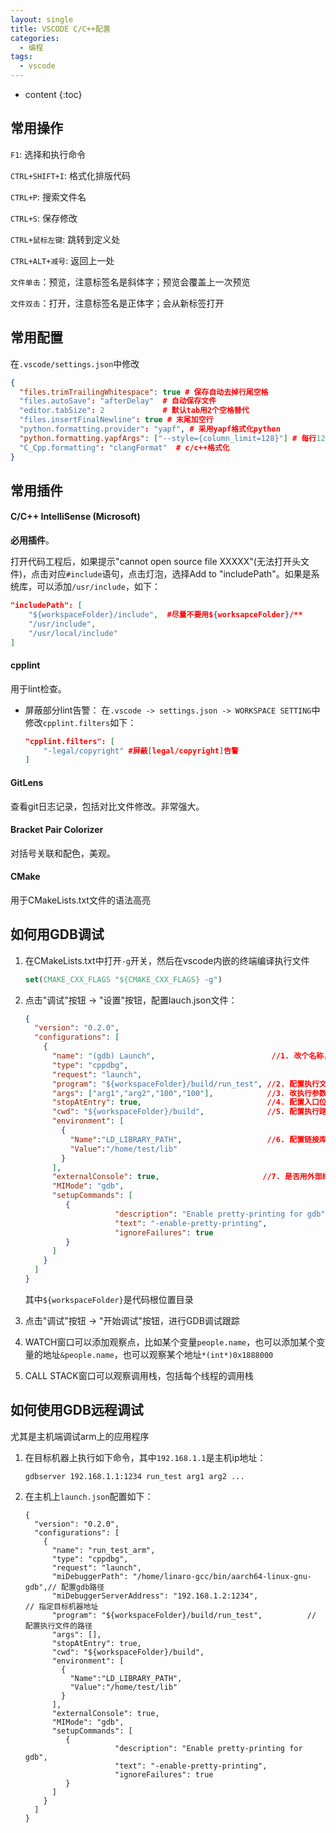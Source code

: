 ```yaml
---
layout: single
title: VSCODE C/C++配置
categories:
  - 编程
tags:
  - vscode
---
```


* content
{:toc}

## 常用操作

`F1`: 选择和执行命令

`CTRL+SHIFT+I`: 格式化排版代码

`CTRL+P`: 搜索文件名

`CTRL+S`: 保存修改

`CTRL+鼠标左键`: 跳转到定义处

`CTRL+ALT+减号`: 返回上一处

`文件单击`：预览，注意标签名是斜体字；预览会覆盖上一次预览

`文件双击`：打开，注意标签名是正体字；会从新标签打开

<!--more-->

## 常用配置

在`.vscode/settings.json`中修改

``` json
{
  "files.trimTrailingWhitespace": true # 保存自动去掉行尾空格
  "files.autoSave": "afterDelay"  # 自动保存文件
  "editor.tabSize": 2             # 默认tab用2个空格替代
  "files.insertFinalNewline": true # 末尾加空行
  "python.formatting.provider": "yapf", # 采用yapf格式化python
  "python.formatting.yapfArgs": ["--style={column_limit=128}"] # 每行128限制
  "C_Cpp.formatting": "clangFormat"  # c/c++格式化
}
```



## 常用插件

#### C/C++ IntelliSense (Microsoft)

**必用插件**。

打开代码工程后，如果提示"cannot open source file XXXXX"(无法打开头文件)，点击对应`#include`语句，点击灯泡，选择Add to "includePath"。如果是系统库，可以添加`/usr/include`，如下：

```json
"includePath": [
    "${workspaceFolder}/include",  #尽量不要用${worksapceFolder}/**
    "/usr/include",
    "/usr/local/include"
]
```



#### cpplint

用于lint检查。

* 屏蔽部分lint告警：
  在`.vscode -> settings.json -> WORKSPACE SETTING`中修改`cpplint.filters`如下：

  ```json
  "cpplint.filters": [
      "-legal/copyright" #屏蔽[legal/copyright]告警
  ]
  ```

#### GitLens

查看git日志记录，包括对比文件修改。非常强大。

#### Bracket Pair Colorizer

对括号关联和配色，美观。

#### CMake

用于CMakeLists.txt文件的语法高亮

## 如何用GDB调试

1. 在CMakeLists.txt中打开`-g`开关，然后在vscode内嵌的终端编译执行文件

   ```cmake
   set(CMAKE_CXX_FLAGS "${CMAKE_CXX_FLAGS} -g")
   ```

2. 点击"调试"按钮 -> "设置"按钮，配置lauch.json文件：

   ```json
   {
     "version": "0.2.0",
     "configurations": [
       {
         "name": "(gdb) Launch",                          //1. 改个名称，（非必须）
         "type": "cppdbg",
         "request": "launch",
         "program": "${workspaceFolder}/build/run_test", //2. 配置执行文件的路径
         "args": ["arg1","arg2","100","100"],            //3. 改执行参数，可用\导特殊字符
         "stopAtEntry": true,                            //4. 配置入口位置暂停，（非必须）
         "cwd": "${workspaceFolder}/build",              //5. 配置执行路径 （非常重要）
         "environment": [
           {
             "Name":"LD_LIBRARY_PATH",                   //6. 配置链接库路径 (非必须，看需要)
             "Value":"/home/test/lib"
           }
         ],
         "externalConsole": true,                       //7. 是否用外部终端
         "MIMode": "gdb",
         "setupCommands": [
            {
                       "description": "Enable pretty-printing for gdb",
                       "text": "-enable-pretty-printing",
                       "ignoreFailures": true
            }
         ]
       }
     ]
   }
   ```

   其中`${workspaceFolder}`是代码根位置目录

3. 点击"调试"按钮 -> "开始调试"按钮，进行GDB调试跟踪

4. WATCH窗口可以添加观察点，比如某个变量`people.name`，也可以添加某个变量的地址`&people.name`，也可以观察某个地址`*(int*)0x1888000`

5. CALL STACK窗口可以观察调用栈，包括每个线程的调用栈

## 如何使用GDB远程调试

尤其是主机端调试arm上的应用程序

1. 在目标机器上执行如下命令，其中`192.168.1.1`是主机ip地址：

   ```shell
   gdbserver 192.168.1.1:1234 run_test arg1 arg2 ...
   ```

2. 在主机上`launch.json`配置如下：

   ```shell
   {
     "version": "0.2.0",
     "configurations": [
       {
         "name": "run_test_arm",
         "type": "cppdbg",
         "request": "launch",
         "miDebuggerPath": "/home/linaro-gcc/bin/aarch64-linux-gnu-gdb",// 配置gdb路径
         "miDebuggerServerAddress": "192.168.1.2:1234",                 // 指定目标机器地址
         "program": "${workspaceFolder}/build/run_test",          // 配置执行文件的路径
         "args": [],
         "stopAtEntry": true,
         "cwd": "${workspaceFolder}/build",
         "environment": [
           {
             "Name":"LD_LIBRARY_PATH",
             "Value":"/home/test/lib"
           }
         ],
         "externalConsole": true,
         "MIMode": "gdb",
         "setupCommands": [
            {
                       "description": "Enable pretty-printing for gdb",
                       "text": "-enable-pretty-printing",
                       "ignoreFailures": true
            }
         ]
       }
     ]
   }
   ```

